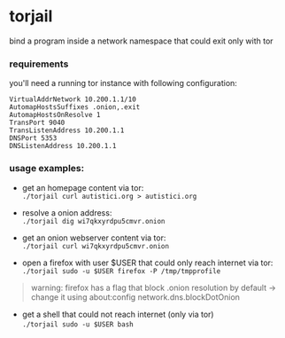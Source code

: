 # torjail
bind a program inside a network namespace that could exit only with tor

### requirements
you'll need a running tor instance with following configuration:
```
VirtualAddrNetwork 10.200.1.1/10 
AutomapHostsSuffixes .onion,.exit 
AutomapHostsOnResolve 1
TransPort 9040 
TransListenAddress 10.200.1.1
DNSPort 5353
DNSListenAddress 10.200.1.1
```

### usage examples:

- get an homepage content via tor:  
`./torjail curl autistici.org > autistici.org `  

- resolve a onion address:  
`./torjail dig wi7qkxyrdpu5cmvr.onion`  

- get an onion webserver content via tor:  
`./torjail curl wi7qkxyrdpu5cmvr.onion`  

- open a firefox with user $USER that could only reach internet via tor:  
`./torjail sudo -u $USER firefox -P /tmp/tmpprofile`  
  
> warning: firefox has a flag that block .onion resolution by default -> change it using about:config network.dns.blockDotOnion

- get a shell that could not reach internet (only via tor)  
`./torjail sudo -u $USER bash`
